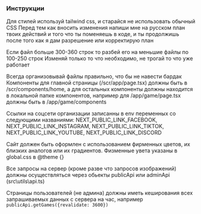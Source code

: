 ### Инструкции
Для стилей используй tailwind css, и старайся не использовать обычный CSS
Перед тем как вносить изменения напиши мне на русском план твоих действий и того что ты поменяешь в коде, и ты продолжишь после того как я дам разрешение или корректирую план

Если файл больше 300-360 строк то разбей его на меньшие файлы по 100-250 строк
Изменяй только то что необходимо, не трогай то что уже работает

Всегда организовывай файлы правильно, что бы не навести бардак
Компоненты для главной страницы (/scr/app/page.tsx) должны быть в /scr/components/home, а для остальных компоненты должны находится в локальной папке компонентов, например для /app/game/page.tsx должны быть в /app/game/components 


Ссылки на соцсети организации записанны в env переменных со следующими названиями: 
NEXT_PUBLIC_LINK_FACEBOOK, NEXT_PUBLIC_LINK_INSTAGRAM, NEXT_PUBLIC_LINK_TIKTOK, NEXT_PUBLIC_LINK_YOUTUBE, NEXT_PUBLIC_LINK_DISCORD

Сайт должен быть оформлен с использованием фирменных цветов, их близких аналогов или их градиентов. Физменные увета указаны в global.css в @theme {}

Все запросы на сервер (кроме разве что запросов изображений) должны осуществляться через обьекты publicApi или adminApi (src\utils\api.ts)

Страницы пользователей (не админа) должны иметь кеширования всех запрашиваемых данных с сервера на час, 
например `publicApi.getGames({revalidate: 3600})`